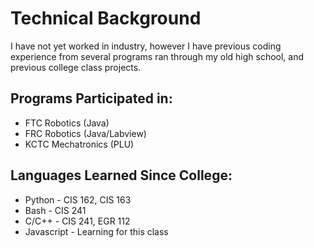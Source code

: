 # Technical Background
I have not yet worked in industry, however I have previous coding experience from several programs ran through my old high school, and previous college class projects.

## Programs Participated in:
* FTC Robotics (Java)
* FRC Robotics (Java/Labview)
* KCTC Mechatronics (PLU)

## Languages Learned Since College:
* Python - CIS 162, CIS 163
* Bash - CIS 241
* C/C++ - CIS 241, EGR 112
* Javascript - Learning for this class
